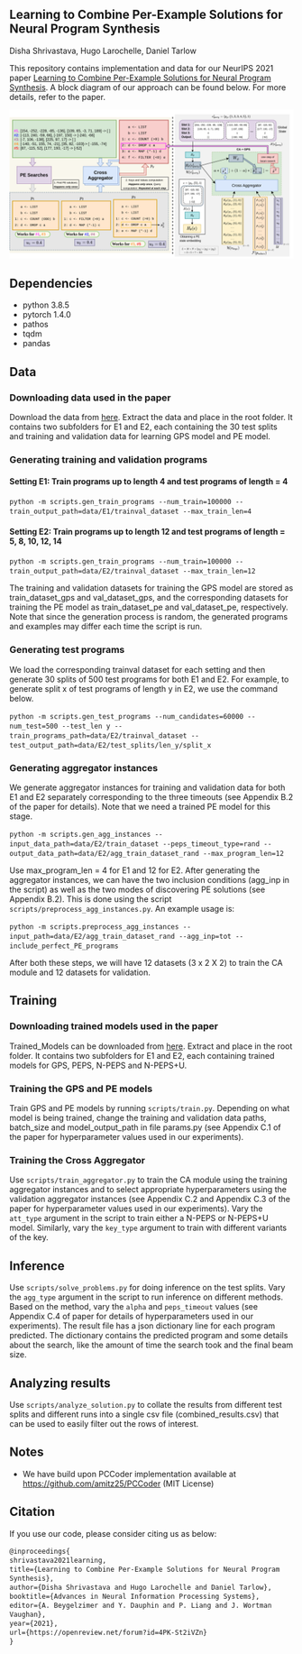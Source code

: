 ## Learning to Combine Per-Example Solutions for Neural Program Synthesis
Disha Shrivastava, Hugo Larochelle, Daniel Tarlow

This repository contains implementation and data for our NeurIPS 2021 paper [Learning to Combine Per-Example Solutions for Neural Program Synthesis](https://arxiv.org/abs/2106.07175). A block diagram of our approach can be found below. For more details, refer to the paper.

<p align="center">
 <img src="block_diagram.png" width=1000>
</p>

## Dependencies
* python 3.8.5
* pytorch 1.4.0
* pathos
* tqdm
* pandas

## Data

### Downloading data used in the paper
Download the data from [here](https://drive.google.com/file/d/1gjeHn0tXhm0XJgNb0-XI53Pf6VFiaBLJ/view?usp=sharing). Extract the data and place in the root folder. It contains two subfolders for E1 and E2, each containing the 30 test splits and training and validation data for learning GPS model and PE model.

### Generating training and validation programs
#### Setting E1: Train programs up to length 4 and test programs of length = 4
`python -m scripts.gen_train_programs --num_train=100000 --train_output_path=data/E1/trainval_dataset --max_train_len=4`
#### Setting E2: Train programs up to length 12 and test programs of length = 5, 8, 10, 12, 14
`python -m scripts.gen_train_programs --num_train=100000 --train_output_path=data/E2/trainval_dataset --max_train_len=12`

The training and validation datasets for training the GPS model are stored as train_dataset_gps and val_dataset_gps, and the corresponding datasets for training the PE model as train_dataset_pe and val_dataset_pe, respectively. Note that since the generation process is random, the generated programs and examples may differ each time the script is run.

### Generating test programs
We load the corresponding trainval dataset for each setting and then generate 30 splits of 500 test programs for both E1 and E2. For example, to generate split x of test programs of length y in E2, we use the command below.

`python -m scripts.gen_test_programs --num_candidates=60000 --num_test=500 --test_len y --train_programs_path=data/E2/trainval_dataset --test_output_path=data/E2/test_splits/len_y/split_x`

### Generating aggregator instances
We generate aggregator instances for training and validation data for both E1 and E2 separately corresponding to the three timeouts (see Appendix B.2 of the paper for details). Note that we need a trained PE model for this stage.

`python -m scripts.gen_agg_instances --input_data_path=data/E2/train_dataset --peps_timeout_type=rand --output_data_path=data/E2/agg_train_dataset_rand --max_program_len=12`

Use max_program_len = 4 for E1 and 12 for E2. After generating the aggregator instances, we can have the two inclusion conditions (agg_inp in the script) as well as the two modes of discovering PE solutions (see Appendix B.2). This is done using the script `scripts/preprocess_agg_instances.py`. An example usage is:

`python -m scripts.preprocess_agg_instances --input_path=data/E2/agg_train_dataset_rand --agg_inp=tot --include_perfect_PE_programs`

After both these steps, we will have 12 datasets (3 x 2 X 2) to train the CA module and 12 datasets for validation.

## Training

### Downloading trained models used in the paper
Trained_Models can be downloaded from [here](https://drive.google.com/file/d/1ldTyBfZdpIZZ4fUYiu5INmQb__KwWRZb/view?usp=sharing). Extract and place in the root folder. It contains two subfolders for E1 and E2, each containing trained models for GPS, PEPS, N-PEPS and N-PEPS+U.

### Training the GPS and PE models
Train GPS and PE models by running `scripts/train.py`. Depending on what model is being trained, change the training and validation data paths, batch_size and model_output_path in file params.py (see Appendix C.1 of the paper for hyperparameter values used in our experiments).

### Training the Cross Aggregator
Use `scripts/train_aggregator.py` to train the CA module using the training aggregator instances and to select appropriate hyperparameters using the validation aggregator instances (see Appendix C.2 and Appendix C.3 of the paper for hyperparameter values used in our experiments). Vary the `att_type` argument in the script to train either a N-PEPS or N-PEPS+U model. Similarly, vary the `key_type` argument to train with different variants of the key.

## Inference
Use `scripts/solve_problems.py` for doing inference on the test splits. Vary the `agg_type` argument in the script to run inference on different methods. Based on the method, vary the `alpha` and `peps_timeout` values (see Appendix C.4 of paper for details of hyperparameters used in our experiments). The result file has a json dictionary line for each program predicted. The dictionary contains the predicted program and some details about the search, like the amount of time the search took and the final beam size.

## Analyzing results
Use `scripts/analyze_solution.py` to collate the results from different test splits and different runs into a single csv file (combined_results.csv) that can be used to easily filter out the rows of interest.

## Notes
* We have build upon PCCoder implementation available at https://github.com/amitz25/PCCoder (MIT License)

## Citation

If you use our code, please consider citing us as below:

```
@inproceedings{
shrivastava2021learning,
title={Learning to Combine Per-Example Solutions for Neural Program Synthesis},
author={Disha Shrivastava and Hugo Larochelle and Daniel Tarlow},
booktitle={Advances in Neural Information Processing Systems},
editor={A. Beygelzimer and Y. Dauphin and P. Liang and J. Wortman Vaughan},
year={2021},
url={https://openreview.net/forum?id=4PK-St2iVZn}
}

```
